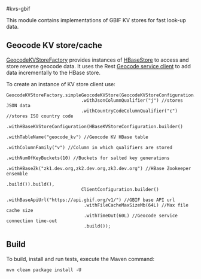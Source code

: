 #kvs-gbif

This module contains implementations of GBIF KV stores for fast look-up data.

## Geocode KV store/cache

[GeocodeKVStoreFactory](src/main/java/org/gbif/kvs/geocode/GeocodeKVStoreFactory.java) provides instances of
[HBaseStore](../kvs-core/src/main/java/org/gbif/kvs/hbase/HBaseStore.java) to access and store reverse geocode data.
It uses the Rest [Geocode service client](../kvs-rest-clients/src/main/java/org/gbif/rest/client/geocode/GeocodeService.java) to add data incrementally to the HBase store.

To create an instance of KV store client use:

```
GeocodeKVStoreFactory.simpleGeocodeKVStore(GeocodeKVStoreConfiguration.builder()
                            .withJsonColumnQualifier("j") //stores JSON data
                            .withCountryCodeColumnQualifier("c") //stores ISO country code
                            .withHBaseKVStoreConfiguration(HBaseKVStoreConfiguration.builder()
                                                            .withTableName("geocode_kv") //Geocode KV HBase table
                                                            .withColumnFamily("v") //Column in which qualifiers are stored
                                                            .withNumOfKeyBuckets(10) //Buckets for salted key generations
                                                            .withHBaseZk("zk1.dev.org,zk2.dev.org,zk3.dev.org") //HBase Zookeeper ensemble
                                                            .build()).build(),
                            ClientConfiguration.builder()
                             .withBaseApiUrl("https://api.gbif.org/v1/") //GBIF base API url
                             .withFileCacheMaxSizeMb(64L) //Max file cache size
                             .withTimeOut(60L) //Geocode service connection time-out
                             .build());
```

## Build

To build, install and run tests, execute the Maven command:

`mvn clean package install -U`
